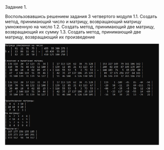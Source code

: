Задание 1.

Воспользовавшись решением задания 3 четвертого модуля
 1.1. Создать метод, принимающий число и матрицу, возвращающий матрицу умноженную на число
 1.2. Создать метод, принимающий две матрицу, возвращающий их сумму
 1.3. Создать метод, принимающий две матрицу, возвращающий их произведение


![Image alt](https://github.com/sergey-crusher/Skillbox_CSharp/blob/master/5.%20SeparatingLogic-UsingMethods/SeparatingLogic-UsingMethods/1/result.JPG) 
